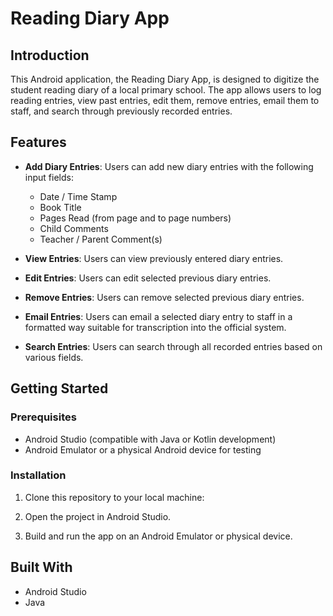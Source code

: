 # Reading Diary App

## Introduction

This Android application, the Reading Diary App, is designed to digitize the student reading diary of a local primary school. The app allows users to log reading entries, view past entries, edit them, remove entries, email them to staff, and search through previously recorded entries.


## Features

- **Add Diary Entries**: Users can add new diary entries with the following input fields:
  - Date / Time Stamp
  - Book Title
  - Pages Read (from page and to page numbers)
  - Child Comments
  - Teacher / Parent Comment(s)

- **View Entries**: Users can view previously entered diary entries.

- **Edit Entries**: Users can edit selected previous diary entries.

- **Remove Entries**: Users can remove selected previous diary entries.

- **Email Entries**: Users can email a selected diary entry to staff in a formatted way suitable for transcription into the official system.

- **Search Entries**: Users can search through all recorded entries based on various fields.

## Getting Started

### Prerequisites

- Android Studio (compatible with Java or Kotlin development)
- Android Emulator or a physical Android device for testing

### Installation

1. Clone this repository to your local machine:

2. Open the project in Android Studio.

3. Build and run the app on an Android Emulator or physical device.

## Built With

- Android Studio
- Java

